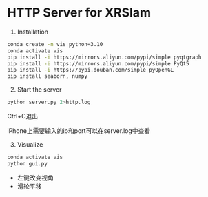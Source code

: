 # HTTP Server for XRSlam 

1. Installation

```bash
conda create -n vis python=3.10
conda activate vis
pip install -i https://mirrors.aliyun.com/pypi/simple pyqtgraph
pip install -i https://mirrors.aliyun.com/pypi/simple PyQt5
pip install -i https://pypi.douban.com/simple pyOpenGL
pip install seaborn, numpy
```



2. Start the server

```bash
python server.py 2>http.log
```

Ctrl+C退出

iPhone上需要输入的ip和port可以在server.log中查看



3. Visualize

```bash
conda activate vis
python gui.py
```

- 左键改变视角
- 滑轮平移

